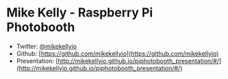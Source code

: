 # Mike Kelly - Raspberry Pi Photobooth

* Twitter: [@mikekellyio](https://twitter.com/mikekellyio)
* Github: [https://github.com/mikekellyio](https://github.com/mikekellyio)
* Presentation: [http://mikekellyio.github.io/piphotobooth_presentation/#/](http://mikekellyio.github.io/piphotobooth_presentation/#/)
